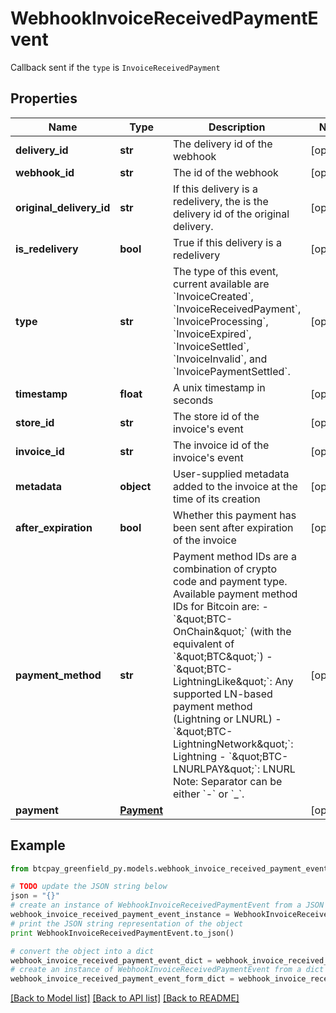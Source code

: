 # WebhookInvoiceReceivedPaymentEvent

Callback sent if the `type` is `InvoiceReceivedPayment`

## Properties
Name | Type | Description | Notes
------------ | ------------- | ------------- | -------------
**delivery_id** | **str** | The delivery id of the webhook | [optional] 
**webhook_id** | **str** | The id of the webhook | [optional] 
**original_delivery_id** | **str** | If this delivery is a redelivery, the is the delivery id of the original delivery. | [optional] 
**is_redelivery** | **bool** | True if this delivery is a redelivery | [optional] 
**type** | **str** | The type of this event, current available are &#x60;InvoiceCreated&#x60;, &#x60;InvoiceReceivedPayment&#x60;, &#x60;InvoiceProcessing&#x60;, &#x60;InvoiceExpired&#x60;, &#x60;InvoiceSettled&#x60;, &#x60;InvoiceInvalid&#x60;, and &#x60;InvoicePaymentSettled&#x60;. | [optional] 
**timestamp** | **float** | A unix timestamp in seconds | [optional] 
**store_id** | **str** | The store id of the invoice&#39;s event | [optional] 
**invoice_id** | **str** | The invoice id of the invoice&#39;s event | [optional] 
**metadata** | **object** | User-supplied metadata added to the invoice at the time of its creation | [optional] 
**after_expiration** | **bool** | Whether this payment has been sent after expiration of the invoice | [optional] 
**payment_method** | **str** | Payment method IDs are a combination of crypto code and payment type. Available payment method IDs for Bitcoin are:   - &#x60;\&quot;BTC-OnChain\&quot;&#x60; (with the equivalent of &#x60;\&quot;BTC\&quot;&#x60;)    -&#x60;\&quot;BTC-LightningLike\&quot;&#x60;: Any supported LN-based payment method (Lightning or LNURL)    - &#x60;\&quot;BTC-LightningNetwork\&quot;&#x60;: Lightning    - &#x60;\&quot;BTC-LNURLPAY\&quot;&#x60;: LNURL        Note: Separator can be either &#x60;-&#x60; or &#x60;_&#x60;. | [optional] 
**payment** | [**Payment**](Payment.md) |  | [optional] 

## Example

```python
from btcpay_greenfield_py.models.webhook_invoice_received_payment_event import WebhookInvoiceReceivedPaymentEvent

# TODO update the JSON string below
json = "{}"
# create an instance of WebhookInvoiceReceivedPaymentEvent from a JSON string
webhook_invoice_received_payment_event_instance = WebhookInvoiceReceivedPaymentEvent.from_json(json)
# print the JSON string representation of the object
print WebhookInvoiceReceivedPaymentEvent.to_json()

# convert the object into a dict
webhook_invoice_received_payment_event_dict = webhook_invoice_received_payment_event_instance.to_dict()
# create an instance of WebhookInvoiceReceivedPaymentEvent from a dict
webhook_invoice_received_payment_event_form_dict = webhook_invoice_received_payment_event.from_dict(webhook_invoice_received_payment_event_dict)
```
[[Back to Model list]](../README.md#documentation-for-models) [[Back to API list]](../README.md#documentation-for-api-endpoints) [[Back to README]](../README.md)


